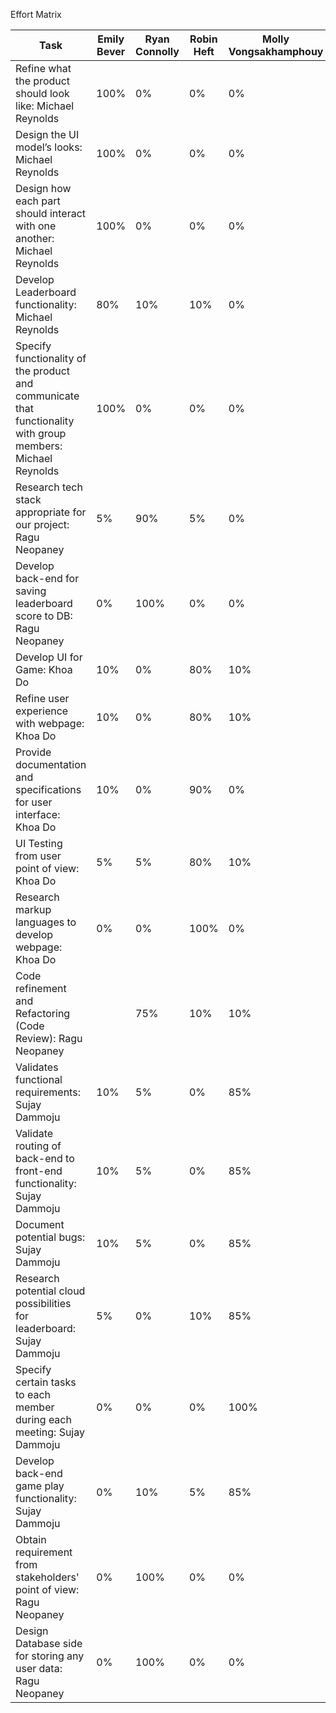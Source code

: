 Effort Matrix

| Task                                                                                                                     | Emily Bever | Ryan Connolly | Robin Heft     | Molly Vongsakhamphouy |
|--------------------------------------------------------------------------------------------------------------------------|------------------|---------------|-------------|---------------|
|     Refine what the   product should look like: Michael Reynolds                                                         |     100%          |     0%        |     0%      |     0%        |
|     Design the UI   model’s looks: Michael Reynolds                                                                      |     100%         |     0%        |     0%      |     0%        |
|     Design how each   part should interact with one another: Michael Reynolds                                            |     100%         |     0%        |     0%      |     0%        |
|     Develop   Leaderboard functionality: Michael Reynolds                                                                |     80%          |     10%       |     10%     |     0%        |
|     Specify   functionality of the product and communicate that functionality with group   members: Michael Reynolds     |     100%         |     0%        |     0%      |     0%        |
|     Research tech   stack appropriate for our project: Ragu Neopaney                                                     |     5%           |     90%       |     5%      |     0%        |
|     Develop back-end   for saving leaderboard score to DB: Ragu Neopaney                                                 |     0%           |     100%      |     0%      |     0%        |
|     Develop UI for   Game: Khoa Do                                                                                       |     10%          |     0%        |     80%     |     10%       |
|     Refine user   experience with webpage: Khoa Do                                                                       |     10%          |     0%        |     80%     |     10%       |
|     Provide   documentation and specifications for user interface: Khoa Do                                               |     10%          |     0%        |     90%     |     0%        |
|     UI Testing from   user point of view: Khoa Do                                                                        |     5%           |     5%        |     80%     |     10%       |
|     Research markup   languages to develop webpage: Khoa Do                                                              |     0%           |     0%        |     100%    |     0%        |
|     Code refinement   and Refactoring (Code Review): Ragu Neopaney                                                       |                  |     75%       |     10%     |     10%       |
|     Validates   functional requirements: Sujay Dammoju                                                                   |     10%          |     5%        |     0%      |     85%       |
|     Validate routing   of back-end to front-end functionality: Sujay Dammoju                                             |     10%          |     5%        |     0%      |     85%       |
|     Document   potential bugs: Sujay Dammoju                                                                             |     10%          |     5%        |     0%      |     85%       |
|     Research   potential cloud possibilities for leaderboard: Sujay Dammoju                                              |     5%           |     0%        |     10%     |     85%       |
|     Specify certain   tasks to each member during each meeting: Sujay Dammoju                                            |     0%           |     0%        |     0%      |     100%      |
|     Develop back-end   game play functionality: Sujay Dammoju                                                            |     0%           |     10%       |     5%      |     85%       |
|     Obtain   requirement from stakeholders' point of view: Ragu Neopaney                                                 |     0%           |     100%      |     0%      |     0%        |
|     Design Database   side for storing any user data: Ragu Neopaney                                                      |     0%           |     100%      |     0%      |     0%        |
